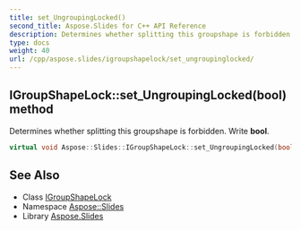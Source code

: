 ```yaml
---
title: set_UngroupingLocked()
second_title: Aspose.Slides for C++ API Reference
description: Determines whether splitting this groupshape is forbidden. Write bool.
type: docs
weight: 40
url: /cpp/aspose.slides/igroupshapelock/set_ungroupinglocked/
---
```

## IGroupShapeLock::set_UngroupingLocked(bool) method


Determines whether splitting this groupshape is forbidden. Write **bool**.

```cpp
virtual void Aspose::Slides::IGroupShapeLock::set_UngroupingLocked(bool value)=0
```

## See Also

* Class [IGroupShapeLock](./)
* Namespace [Aspose::Slides](../)
* Library [Aspose.Slides](../../)